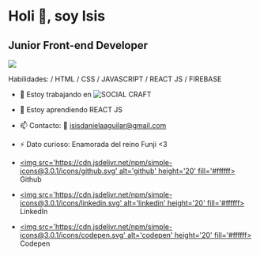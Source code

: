 # Holi 👋, soy Isis 
## Junior Front-end Developer 
![](https://media.giphy.com/media/QuIxFwQo0RMT1tASlV/giphy.gif)

Habilidades: / HTML / CSS / JAVASCRIPT / REACT JS / FIREBASE 

- 🔭 Estoy trabajando en ![SOCIAL CRAFT](isisag.github.io/SCL019-social-network)
- 🌱 Estoy aprendiendo REACT JS  
- 📫 Contacto: 📧 isisdanielaaguilar@gmail.com 
- ⚡ Dato curioso: Enamorada del reino Funji <3  


- [<img src='https://cdn.jsdelivr.net/npm/simple-icons@3.0.1/icons/github.svg' alt='github' height='20' fill='#ffffff>](https://github.com/https://github.com/Isisag) Github  
- [<img src='https://cdn.jsdelivr.net/npm/simple-icons@3.0.1/icons/linkedin.svg' alt='linkedin' height='20' fill='#ffffff>](https://www.linkedin.com/in/https://github.com/Isisag/) LinkedIn
- [<img src='https://cdn.jsdelivr.net/npm/simple-icons@3.0.1/icons/codepen.svg' alt='codepen' height='20' fill='#ffffff>](https://codepen.io/https://codepen.io/isisag) Codepen 


